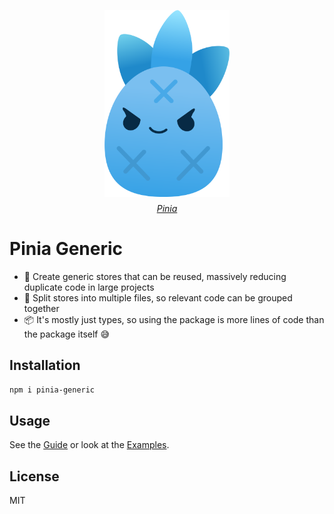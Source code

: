 <!-- flex center the image and text below each other-->
<p align="center" style="display: flex; flex-direction: column; align-items: center; gap: 10px;">
  <img src="./docs/public/pinia-generic.svg" alt="pinia-generic" width="200"/>
  <a href="https://github.com/vuejs/pinia">
    <i>Pinia</i>
  </a>
</p>

# Pinia Generic

- 🧩 Create generic stores that can be reused, massively reducing duplicate code in large projects
- 📁 Split stores into multiple files, so relevant code can be grouped together
- 📦 It's mostly just types, so using the package is more lines of code than the package itself 😅

## Installation

```bash
npm i pinia-generic
```

## Usage

See the [Guide](https://rettend.github.io/pinia-generic/guide/getting-started) or look at the [Examples](https://rettend.github.io/pinia-generic/examples/basic).

## License

MIT

